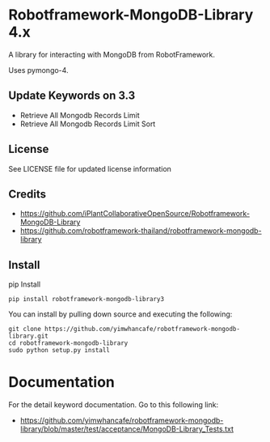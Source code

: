 Robotframework-MongoDB-Library 4.x
==============================
A library for interacting with MongoDB from RobotFramework.

Uses pymongo-4.

Update Keywords on 3.3
-------
- Retrieve All Mongodb Records Limit
- Retrieve All Mongodb Records Limit Sort
 
License
-------
See LICENSE file for updated license information

Credits
-------
- https://github.com/iPlantCollaborativeOpenSource/Robotframework-MongoDB-Library
- https://github.com/robotframework-thailand/robotframework-mongodb-library

Install
-------
pip Install

    pip install robotframework-mongodb-library3

You can install by pulling down source and executing the following:

    git clone https://github.com/yimwhancafe/robotframework-mongodb-library.git
    cd robotframework-mongodb-library
    sudo python setup.py install

# Documentation
For the detail keyword documentation. Go to this following link:
- https://github.com/yimwhancafe/robotframework-mongodb-library/blob/master/test/acceptance/MongoDB-Library_Tests.txt

